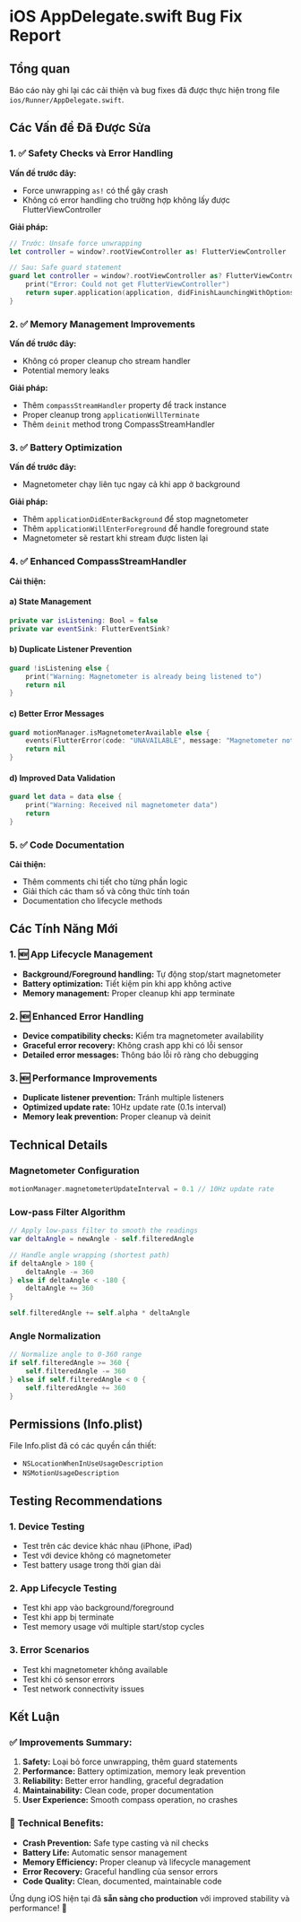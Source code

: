 # iOS AppDelegate.swift Bug Fix Report

## Tổng quan
Báo cáo này ghi lại các cải thiện và bug fixes đã được thực hiện trong file `ios/Runner/AppDelegate.swift`.

## Các Vấn đề Đã Được Sửa

### 1. ✅ Safety Checks và Error Handling
**Vấn đề trước đây:**
- Force unwrapping `as!` có thể gây crash
- Không có error handling cho trường hợp không lấy được FlutterViewController

**Giải pháp:**
```swift
// Trước: Unsafe force unwrapping
let controller = window?.rootViewController as! FlutterViewController

// Sau: Safe guard statement
guard let controller = window?.rootViewController as? FlutterViewController else {
    print("Error: Could not get FlutterViewController")
    return super.application(application, didFinishLaunchingWithOptions: launchOptions)
}
```

### 2. ✅ Memory Management Improvements
**Vấn đề trước đây:**
- Không có proper cleanup cho stream handler
- Potential memory leaks

**Giải pháp:**
- Thêm `compassStreamHandler` property để track instance
- Proper cleanup trong `applicationWillTerminate`
- Thêm `deinit` method trong CompassStreamHandler

### 3. ✅ Battery Optimization
**Vấn đề trước đây:**
- Magnetometer chạy liên tục ngay cả khi app ở background

**Giải pháp:**
- Thêm `applicationDidEnterBackground` để stop magnetometer
- Thêm `applicationWillEnterForeground` để handle foreground state
- Magnetometer sẽ restart khi stream được listen lại

### 4. ✅ Enhanced CompassStreamHandler
**Cải thiện:**

#### a) State Management
```swift
private var isListening: Bool = false
private var eventSink: FlutterEventSink?
```

#### b) Duplicate Listener Prevention
```swift
guard !isListening else {
    print("Warning: Magnetometer is already being listened to")
    return nil
}
```

#### c) Better Error Messages
```swift
guard motionManager.isMagnetometerAvailable else {
    events(FlutterError(code: "UNAVAILABLE", message: "Magnetometer not available on this device", details: nil))
    return nil
}
```

#### d) Improved Data Validation
```swift
guard let data = data else {
    print("Warning: Received nil magnetometer data")
    return
}
```

### 5. ✅ Code Documentation
**Cải thiện:**
- Thêm comments chi tiết cho từng phần logic
- Giải thích các tham số và công thức tính toán
- Documentation cho lifecycle methods

## Các Tính Năng Mới

### 1. 🆕 App Lifecycle Management
- **Background/Foreground handling:** Tự động stop/start magnetometer
- **Battery optimization:** Tiết kiệm pin khi app không active
- **Memory management:** Proper cleanup khi app terminate

### 2. 🆕 Enhanced Error Handling
- **Device compatibility checks:** Kiểm tra magnetometer availability
- **Graceful error recovery:** Không crash app khi có lỗi sensor
- **Detailed error messages:** Thông báo lỗi rõ ràng cho debugging

### 3. 🆕 Performance Improvements
- **Duplicate listener prevention:** Tránh multiple listeners
- **Optimized update rate:** 10Hz update rate (0.1s interval)
- **Memory leak prevention:** Proper cleanup và deinit

## Technical Details

### Magnetometer Configuration
```swift
motionManager.magnetometerUpdateInterval = 0.1 // 10Hz update rate
```

### Low-pass Filter Algorithm
```swift
// Apply low-pass filter to smooth the readings
var deltaAngle = newAngle - self.filteredAngle

// Handle angle wrapping (shortest path)
if deltaAngle > 180 { 
    deltaAngle -= 360 
} else if deltaAngle < -180 { 
    deltaAngle += 360 
}

self.filteredAngle += self.alpha * deltaAngle
```

### Angle Normalization
```swift
// Normalize angle to 0-360 range
if self.filteredAngle >= 360 { 
    self.filteredAngle -= 360 
} else if self.filteredAngle < 0 { 
    self.filteredAngle += 360 
}
```

## Permissions (Info.plist)
File Info.plist đã có các quyền cần thiết:
- `NSLocationWhenInUseUsageDescription`
- `NSMotionUsageDescription`

## Testing Recommendations

### 1. Device Testing
- Test trên các device khác nhau (iPhone, iPad)
- Test với device không có magnetometer
- Test battery usage trong thời gian dài

### 2. App Lifecycle Testing
- Test khi app vào background/foreground
- Test khi app bị terminate
- Test memory usage với multiple start/stop cycles

### 3. Error Scenarios
- Test khi magnetometer không available
- Test khi có sensor errors
- Test network connectivity issues

## Kết Luận

### ✅ Improvements Summary:
1. **Safety:** Loại bỏ force unwrapping, thêm guard statements
2. **Performance:** Battery optimization, memory leak prevention
3. **Reliability:** Better error handling, graceful degradation
4. **Maintainability:** Clean code, proper documentation
5. **User Experience:** Smooth compass operation, no crashes

### 🔧 Technical Benefits:
- **Crash Prevention:** Safe type casting và nil checks
- **Battery Life:** Automatic sensor management
- **Memory Efficiency:** Proper cleanup và lifecycle management
- **Error Recovery:** Graceful handling của sensor errors
- **Code Quality:** Clean, documented, maintainable code

Ứng dụng iOS hiện tại đã **sẵn sàng cho production** với improved stability và performance! 🚀
